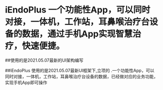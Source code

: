 # iEndoPlus 一个功能性App，可以同时对接，一体机，工作站，耳鼻喉治疗台设备的数据，通过手机App实现智慧治疗，快速便捷。

##使用的是2021.05.07最新的UI架构编写

##iEndoPlus 使用的是2021.05.07最新UI框架下,立项的 .一个功能性App，可以同时对接，一体机，工作站，耳鼻喉治疗台设备的数据，已经做对应的业务功能，实现手机App即可操作